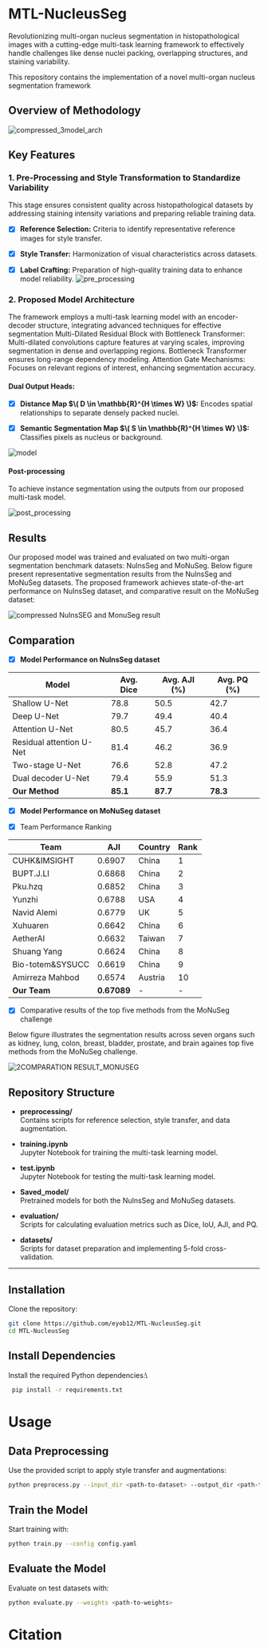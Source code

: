 # MTL-NucleusSeg
Revolutionizing multi-organ nucleus segmentation in histopathological images with a cutting-edge multi-task learning framework to effectively handle challenges like dense nuclei packing, overlapping structures, and staining variability.

This repository contains the implementation of a novel multi-organ nucleus segmentation framework

## Overview of Methodology
![compressed_3model_arch](https://github.com/user-attachments/assets/c6fd2779-ec4f-4d01-ac09-10972ff0bc24)

## Key Features
### 1. Pre-Processing and  Style Transformation to Standardize Variability 

This stage ensures consistent quality across histopathological datasets by addressing staining intensity variations and preparing reliable training data.

- [x] **Reference Selection:** Criteria to identify representative reference images for style transfer.

- [x] **Style Transfer:** Harmonization of visual characteristics across datasets.

- [x] **Label Crafting:** Preparation of high-quality training data to enhance model reliability.
![pre_processing](https://github.com/user-attachments/assets/c2dcd897-0423-4651-ab4a-2aae850b66a7)

### 2. Proposed Model Architecture
The framework employs a multi-task learning model with an encoder-decoder structure, integrating advanced techniques for effective segmentation Multi-Dilated Residual Block with Bottleneck Transformer:
Multi-dilated convolutions capture features at varying scales, improving segmentation in dense and overlapping regions. Bottleneck Transformer ensures long-range dependency modeling. Attention Gate Mechanisms: Focuses on relevant regions of interest, enhancing segmentation accuracy.

#### Dual Output Heads:
- [x] **Distance Map $\( D \in \mathbb{R}^{H \times W} \)$:** Encodes spatial relationships to separate densely packed nuclei.

- [x] **Semantic Segmentation Map $\( S \in \mathbb{R}^{H \times W} \)$:** Classifies pixels as nucleus or background.
      
![model](https://github.com/user-attachments/assets/e60b3cbe-ba47-49fa-87b0-3a89c18b7fc2)

#### Post-processing
To achieve instance segmentation using the outputs from our proposed multi-task model.

![post_processing](https://github.com/user-attachments/assets/c4733192-3ca6-47e4-ac77-75c7739240c3)


## Results
Our proposed model was trained and evaluated on two multi-organ segmentation benchmark datasets: NuInsSeg and MoNuSeg. Below figure present representative segmentation results from the NuInsSeg and MoNuSeg datasets. The proposed framework achieves state-of-the-art performance on   NuInsSeg dataset, and comparative result on the MoNuSeg dataset:

![compressed NuInsSEG and MonuSeg result](https://github.com/user-attachments/assets/efe684be-948c-4133-b62c-8d36d5227089)


## Comparation

- [x] **Model Performance on NuInsSeg dataset**

| Model                        | Avg. Dice | Avg. AJI (%) | Avg. PQ (%) |
|------------------------------|-----------|--------------|-------------|
| Shallow U-Net                 | 78.8      | 50.5         | 42.7        |
| Deep U-Net                    | 79.7      | 49.4         | 40.4        |
| Attention U-Net               | 80.5      | 45.7         | 36.4        |
| Residual attention U-Net      | 81.4      | 46.2         | 36.9        |
| Two-stage U-Net               | 76.6      | 52.8         | 47.2        |
| Dual decoder U-Net            | 79.4      | 55.9         | 51.3        |
| **Our Method**                | **85.1**  | **87.7**     | **78.3**    |

- [x] **Model Performance on MoNuSeg dataset**

- [x] Team Performance Ranking

| Team                   | AJI     | Country | Rank |
|------------------------|---------|---------|------|
| CUHK&IMSIGHT           | 0.6907  | China   | 1    |
| BUPT.J.LI              | 0.6868  | China   | 2    |
| Pku.hzq                | 0.6852  | China   | 3    |
| Yunzhi                 | 0.6788  | USA     | 4    |
| Navid Alemi            | 0.6779  | UK      | 5    |
| Xuhuaren               | 0.6642  | China   | 6    |
| AetherAI               | 0.6632  | Taiwan  | 7    |
| Shuang Yang            | 0.6624  | China   | 8    |
| Bio-totem&SYSUCC       | 0.6619  | China   | 9    |
| Amirreza Mahbod        | 0.6574  | Austria | 10   |
| **Our Team**           | **0.67089** |  -       |   -   |

- [x] Comparative results of the top five methods from the MoNuSeg challenge
      
Below figure illustrates the segmentation results across seven organs such
as kidney, lung, colon, breast, bladder, prostate, and brain againes top five methods from the MoNuSeg challenge. 

![2COMPARATION RESULT_MONUSEG](https://github.com/user-attachments/assets/37ffbebc-5ded-4aa9-8320-25b17863906b)

## Repository Structure

- **preprocessing/**  
  Contains scripts for reference selection, style transfer, and data augmentation.

- **training.ipynb**  
  Jupyter Notebook for training the multi-task learning model.

- **test.ipynb**  
  Jupyter Notebook for testing the multi-task learning model.

- **Saved_model/**  
  Pretrained models for both the NuInsSeg and MoNuSeg datasets.

- **evaluation/**  
  Scripts for calculating evaluation metrics such as Dice, IoU, AJI, and PQ.

- **datasets/**  
  Scripts for dataset preparation and implementing 5-fold cross-validation.

---
## Installation

Clone the repository:  
```bash
git clone https://github.com/eyob12/MTL-NucleusSeg.git 
cd MTL-NucleusSeg 

```
## Install Dependencies
  
Install the required Python dependencies:\  
```bash
 pip install -r requirements.txt 


```
# Usage
## Data Preprocessing
Use the provided script to apply style transfer and augmentations:
```bash
python preprocess.py --input_dir <path-to-dataset> --output_dir <path-to-output>

```
## Train the Model
Start training with:
```bash
python train.py --config config.yaml
```
## Evaluate the Model
Evaluate on test datasets with:
```bash
python evaluate.py --weights <path-to-weights>
```
# Citation 
```bash

